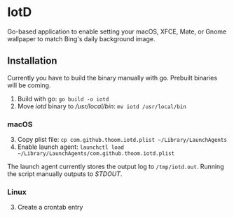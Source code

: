 # IotD

Go-based application to enable setting your macOS, XFCE, Mate, or Gnome wallpaper to match Bing's daily background image.


## Installation

Currently you have to build the binary manually with go. Prebuilt binaries will be coming.

1. Build with go: `go build -o iotd`
2. Move _iotd_ binary to _/usr/local/bin_: `mv iotd /usr/local/bin`

### macOS
3. Copy plist file: `cp com.github.thoom.iotd.plist ~/Library/LaunchAgents`
4. Enable launch agent: `launchctl load ~/Library/LaunchAgents/com.github.thoom.iotd.plist`


The launch agent currently stores the output log to `/tmp/iotd.out`. Running the script manually outputs to _STDOUT_.

### Linux
3. Create a crontab entry